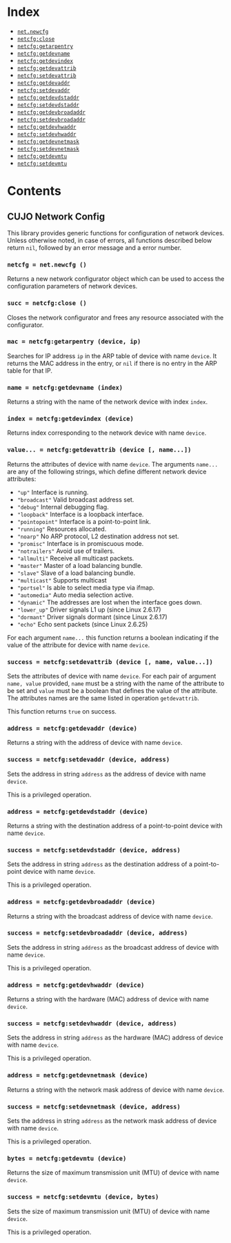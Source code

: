 Index
=====

- [`net.newcfg`](#netcfg--netnewcfg-)
- [`netcfg:close`](#succ--netcfgclose-)
- [`netcfg:getarpentry`](#mac--netcfggetarpentry-device--ip)
- [`netcfg:getdevname`](#name--netcfggetdevname-index)
- [`netcfg:getdevindex`](#index--netcfggetdevindex-device)
- [`netcfg:getdevattrib`](#value--netcfggetdevattrib-device--name)
- [`netcfg:setdevattrib`](#success--netcfgsetdevattrib-device--name--value)
- [`netcfg:getdevaddr`](#address--netcfggetdevaddr-device)
- [`netcfg:setdevaddr`](#success--netcfgsetdevaddr-device--address)
- [`netcfg:getdevdstaddr`](#address--netcfggetdevdstaddr-device)
- [`netcfg:setdevdstaddr`](#success--netcfgsetdevdstaddr-device--address)
- [`netcfg:getdevbroadaddr`](#address--netcfggetdevbroadaddr-device)
- [`netcfg:setdevbroadaddr`](#success--netcfgsetdevbroadaddr-device--address)
- [`netcfg:getdevhwaddr`](#address--netcfggetdevhwaddr-device)
- [`netcfg:setdevhwaddr`](#success--netcfgsetdevhwaddr-device--address)
- [`netcfg:getdevnetmask`](#address--netcfggetdevnetmask-device)
- [`netcfg:setdevnetmask`](#success--netcfgsetdevnetmask-device--address)
- [`netcfg:getdevmtu`](#bytes--netcfggetdevmtu-device)
- [`netcfg:setdevmtu`](#success--netcfgsetdevmtu-device--bytes)

Contents
========

CUJO Network Config
-------------------

This library provides generic functions for configuration of network devices.
Unless otherwise noted, in case of errors, all functions described below return `nil`, followed by an error message and a error number.

### `netcfg = net.newcfg ()`

Returns a new network configurator object which can be used to access the configuration parameters of network devices.

### `succ = netcfg:close ()`

Closes the network configurator and frees any resource associated with the configurator.

### `mac = netcfg:getarpentry (device, ip)`

Searches for IP address `ip` in the ARP table of device with name `device`.
It returns the MAC address in the entry, or `nil` if there is no entry in the ARP table for that IP.

### `name = netcfg:getdevname (index)`

Returns a string with the name of the network device with index `index`.

### `index = netcfg:getdevindex (device)`

Returns index corresponding to the network device with name `device`.

### `value... = netcfg:getdevattrib (device [, name...])`

Returns the attributes of device with name `device`.
The arguments `name...` are any of the following strings, which define different network device attributes:

- `"up"`          Interface is running.
- `"broadcast"`   Valid broadcast address set.
- `"debug"`       Internal debugging flag.
- `"loopback"`    Interface is a loopback interface.
- `"pointopoint"` Interface is a point-to-point link.
- `"running"`     Resources allocated.
- `"noarp"`       No ARP protocol, L2 destination address not set.
- `"promisc"`     Interface is in promiscuous mode.
- `"notrailers"`  Avoid use of trailers.
- `"allmulti"`    Receive all multicast packets.
- `"master"`      Master of a load balancing bundle.
- `"slave"`       Slave of a load balancing bundle.
- `"multicast"`   Supports multicast
- `"portsel"`     Is able to select media type via ifmap.
- `"automedia"`   Auto media selection active.
- `"dynamic"`     The addresses are lost when the interface goes down.
- `"lower_up"`    Driver signals L1 up (since Linux 2.6.17)
- `"dormant"`     Driver signals dormant (since Linux 2.6.17)
- `"echo"`        Echo sent packets (since Linux 2.6.25)

For each argument `name...` this function returns a boolean indicating if the value of the attribute for device with name `device`.

### `success = netcfg:setdevattrib (device [, name, value...])`

Sets the attributes of device with name `device`.
For each pair of argument `name, value` provided, `name` must be a string with the name of the attribute to be set and `value` must be a boolean that defines the value of the attribute.
The attributes names are the same listed in operation `getdevattrib`.

This function returns `true` on success.

### `address = netcfg:getdevaddr (device)`

Returns a string with the address of device with name `device`.

### `success = netcfg:setdevaddr (device, address)`

Sets the address in string `address` as the address of device with name `device`.

This is a privileged operation.

### `address = netcfg:getdevdstaddr (device)`

Returns a string with the destination address of a point-to-point device with name `device`.

### `success = netcfg:setdevdstaddr (device, address)`

Sets the address in string `address` as the destination address of a point-to-point device with name `device`.

This is a privileged operation.

### `address = netcfg:getdevbroadaddr (device)`

Returns a string with the broadcast address of device with name `device`.

### `success = netcfg:setdevbroadaddr (device, address)`

Sets the address in string `address` as the broadcast address of device with name `device`.

This is a privileged operation.

### `address = netcfg:getdevhwaddr (device)`

Returns a string with the hardware (MAC) address of device with name `device`.

### `success = netcfg:setdevhwaddr (device, address)`

Sets the address in string `address` as the hardware (MAC) address of device with name `device`.

This is a privileged operation.

### `address = netcfg:getdevnetmask (device)`

Returns a string with the network mask address of device with name `device`.

### `success = netcfg:setdevnetmask (device, address)`

Sets the address in string `address` as the network mask address of device with name `device`.

This is a privileged operation.

### `bytes = netcfg:getdevmtu (device)`

Returns the size of maximum transmission unit (MTU) of device with name `device`.

### `success = netcfg:setdevmtu (device, bytes)`

Sets the size of maximum transmission unit (MTU) of device with name `device`.

This is a privileged operation.
